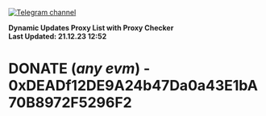 [![Telegram channel](https://img.shields.io/endpoint?url=https://runkit.io/damiankrawczyk/telegram-badge/branches/master?url=https://t.me/n4z4v0d)](https://t.me/n4z4v0d) 

**Dynamic Updates Proxy List with Proxy Checker**  
**Last Updated: 21.12.23 12:52**

# DONATE (_any evm_) - 0xDEADf12DE9A24b47Da0a43E1bA70B8972F5296F2
